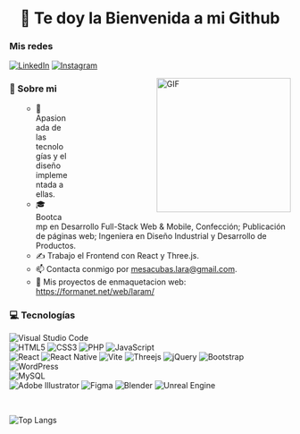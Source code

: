 <h1 align="center">👋 Te doy la Bienvenida a mi Github</h1>

<h3>Mis redes</h3>

[![LinkedIn](https://img.shields.io/badge/linkedin-%230077B5.svg?style=for-the-badge&logo=linkedin&logoColor=white)](https://www.linkedin.com/in/lara-mesa-cubas/)
[![Instagram](https://img.shields.io/badge/Instagram-%23E4405F.svg?style=for-the-badge&logo=Instagram&logoColor=white)](https://www.instagram.com/larartgc/)

<p dir="auto">
<animated-image data-catalyst="" style="float: right; width: 400px;"><img align="right" height="240" alt="GIF" src="https://media.giphy.com/media/ZDTbix65Me1YDNLDF3/giphy.gif" style="max-width: 100%; display: inline-block; " alt="Programando con Lara" title="Programando con Lara">
      
</p>
<h3>🌵 Sobre mi</h3>

<ul dir="auto">

- 💜 Apasionada de las tecnologías y el diseño implementada a ellas.
- 🎓 Bootcamp en Desarrollo Full-Stack Web & Mobile, Confección; Publicación de páginas web; Ingeniera en Diseño Industrial y Desarrollo de Productos.
- ✍️ Trabajo el Frontend con React y Three.js.
- 📫 Contacta conmigo por <a href="mailto:mesacubas.lara@gmail.com" alt="correo de Lara" title="correo de Lara" >mesacubas.lara@gmail.com</a>.
- 📙 Mis proyectos de enmaquetacion web: <a href="https://formanet.net/web/laram/">https://formanet.net/web/laram/</a>
</ul>
 

<h3>💻 Tecnologías</h3>

![Visual Studio Code](https://img.shields.io/badge/Visual%20Studio%20Code-0078d7.svg?style=for-the-badge&logo=visual-studio-code&logoColor=white)
<br/>
 ![HTML5](https://img.shields.io/badge/html5-%23E34F26.svg?style=for-the-badge&logo=html5&logoColor=white) ![CSS3](https://img.shields.io/badge/css3-%231572B6.svg?style=for-the-badge&logo=css3&logoColor=white) ![PHP](https://img.shields.io/badge/php-%23777BB4.svg?style=for-the-badge&logo=php&logoColor=white) ![JavaScript](https://img.shields.io/badge/javascript-%23323330.svg?style=for-the-badge&logo=javascript&logoColor=%23F7DF1E) 
<br/>
![React](https://img.shields.io/badge/react-%2320232a.svg?style=for-the-badge&logo=react&logoColor=%2361DAFB) ![React Native](https://img.shields.io/badge/react_native-%2320232a.svg?style=for-the-badge&logo=react&logoColor=%2361DAFB) ![Vite](https://img.shields.io/badge/vite-%23646CFF.svg?style=for-the-badge&logo=vite&logoColor=white) ![Threejs](https://img.shields.io/badge/threejs-black?style=for-the-badge&logo=three.js&logoColor=white) ![jQuery](https://img.shields.io/badge/jquery-%230769AD.svg?style=for-the-badge&logo=jquery&logoColor=white) ![Bootstrap](https://img.shields.io/badge/bootstrap-%238511FA.svg?style=for-the-badge&logo=bootstrap&logoColor=white) 
<br/>
![WordPress](https://img.shields.io/badge/WordPress-%23117AC9.svg?style=for-the-badge&logo=WordPress&logoColor=white) 
<br/>
![MySQL](https://img.shields.io/badge/mysql-4479A1.svg?style=for-the-badge&logo=mysql&logoColor=white) 
<br/>
![Adobe Illustrator](https://img.shields.io/badge/adobe%20illustrator-%23FF9A00.svg?style=for-the-badge&logo=adobe%20illustrator&logoColor=white) ![Figma](https://img.shields.io/badge/figma-%23F24E1E.svg?style=for-the-badge&logo=figma&logoColor=white) ![Blender](https://img.shields.io/badge/blender-%23F5792A.svg?style=for-the-badge&logo=blender&logoColor=white) ![Unreal Engine](https://img.shields.io/badge/unrealengine-%23313131.svg?style=for-the-badge&logo=unrealengine&logoColor=white)

<br>

![Top Langs](https://github-readme-stats.vercel.app/api/top-langs/?username=Lara-art&layout=compact&theme=synthwave)


                    
        

<!--
## Hi there 👋

 <h3>Programas y Tecnologías que uso </h3>

 ![Blender](https://img.shields.io/badge/blender-%23F5792A.svg?style=for-the-badge&logo=blender&logoColor=white)
 ![Adobe Illustrator](https://img.shields.io/badge/adobe%20illustrator-%23FF9A00.svg?style=for-the-badge&logo=adobe%20illustrator&logoColor=white)

-->

<!--
**Lara-art/Lara-art** is a ✨ _special_ ✨ repository because its `README.md` (this file) appears on your GitHub profile.

Here are some ideas to get you started:

- 🔭 I’m currently working on ...
- 🌱 I’m currently learning ...
- 👯 I’m looking to collaborate on ...
- 🤔 I’m looking for help with ...
- 💬 Ask me about ...
- 📫 How to reach me: ...
- 😄 Pronouns: ...
- ⚡ Fun fact: ...
-->